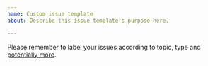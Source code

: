 ```yaml
---
name: Custom issue template
about: Describe this issue template's purpose here.

---
```


Please remember to label your issues according to topic, type and [potentially more](https://github.com/Materials-Consortia/OPTiMaDe/wiki/Description-of-issue-labels).
